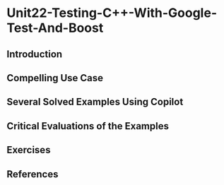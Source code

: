 #  Unit22-Testing-C++-With-Google-Test-And-Boost
## Introduction
## Compelling Use Case
## Several Solved Examples Using Copilot
## Critical Evaluations of the Examples
## Exercises
## References
